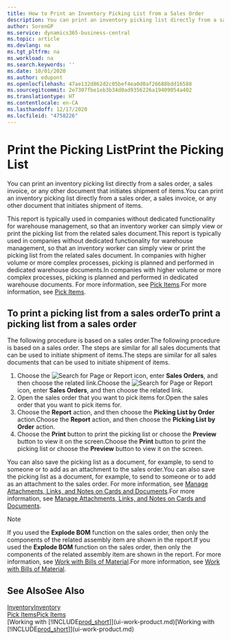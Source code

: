 ```yaml
---
title: How to Print an Inventory Picking List from a Sales Order
description: You can print an inventory picking list directly from a sales order, sales, invoice, and other outbound sales documents.
author: SorenGP
ms.service: dynamics365-business-central
ms.topic: article
ms.devlang: na
ms.tgt_pltfrm: na
ms.workload: na
ms.search.keywords: ''
ms.date: 10/01/2020
ms.author: edupont
ms.openlocfilehash: 47ae132d862d2c05bef4ea0d0af26688bdd16588
ms.sourcegitcommit: 2e7307fbe1eb3b34d0ad9356226a19409054a402
ms.translationtype: HT
ms.contentlocale: en-CA
ms.lasthandoff: 12/17/2020
ms.locfileid: "4758226"
---
```

# <a name="print-the-picking-list"></a><span data-ttu-id="75c00-103">Print the Picking List</span><span class="sxs-lookup"><span data-stu-id="75c00-103">Print the Picking List</span></span>
<span data-ttu-id="75c00-104">You can print an inventory picking list directly from a sales order, a sales invoice, or any other document that initiates shipment of items.</span><span class="sxs-lookup"><span data-stu-id="75c00-104">You can print an inventory picking list directly from a sales order, a sales invoice, or any other document that initiates shipment of items.</span></span>

<span data-ttu-id="75c00-105">This report is typically used in companies without dedicated functionality for warehouse management, so that an inventory worker can simply view or print the picking list from the related sales document.</span><span class="sxs-lookup"><span data-stu-id="75c00-105">This report is typically used in companies without dedicated functionality for warehouse management, so that an inventory worker can simply view or print the picking list from the related sales document.</span></span> <span data-ttu-id="75c00-106">In companies with higher volume or more complex processes, picking is planned and performed in dedicated warehouse documents.</span><span class="sxs-lookup"><span data-stu-id="75c00-106">In companies with higher volume or more complex processes, picking is planned and performed in dedicated warehouse documents.</span></span> <span data-ttu-id="75c00-107">For more information, see [Pick Items](warehouse-pick-items.md).</span><span class="sxs-lookup"><span data-stu-id="75c00-107">For more information, see [Pick Items](warehouse-pick-items.md).</span></span>

## <a name="to-print-a-picking-list-from-a-sales-order"></a><span data-ttu-id="75c00-108">To print a picking list from a sales order</span><span class="sxs-lookup"><span data-stu-id="75c00-108">To print a picking list from a sales order</span></span>  
<span data-ttu-id="75c00-109">The following procedure is based on a sales order.</span><span class="sxs-lookup"><span data-stu-id="75c00-109">The following procedure is based on a sales order.</span></span> <span data-ttu-id="75c00-110">The steps are similar for all sales documents that can be used to initiate shipment of items.</span><span class="sxs-lookup"><span data-stu-id="75c00-110">The steps are similar for all sales documents that can be used to initiate shipment of items.</span></span>

1. <span data-ttu-id="75c00-111">Choose the ![Search for Page or Report](media/ui-search/search_small.png "Search for Page or Report icon") icon, enter **Sales Orders**, and then choose the related link.</span><span class="sxs-lookup"><span data-stu-id="75c00-111">Choose the ![Search for Page or Report](media/ui-search/search_small.png "Search for Page or Report icon") icon, enter **Sales Orders**, and then choose the related link.</span></span>  
2. <span data-ttu-id="75c00-112">Open the sales order that you want to pick items for.</span><span class="sxs-lookup"><span data-stu-id="75c00-112">Open the sales order that you want to pick items for.</span></span>  
3. <span data-ttu-id="75c00-113">Choose the **Report** action, and then choose the **Picking List by Order** action.</span><span class="sxs-lookup"><span data-stu-id="75c00-113">Choose the **Report** action, and then choose the **Picking List by Order** action.</span></span>  
4. <span data-ttu-id="75c00-114">Choose the **Print** button to print the picking list or choose the **Preview** button to view it on the screen.</span><span class="sxs-lookup"><span data-stu-id="75c00-114">Choose the **Print** button to print the picking list or choose the **Preview** button to view it on the screen.</span></span>

<span data-ttu-id="75c00-115">You can also save the picking list as a document, for example, to send to someone or to add as an attachment to the sales order.</span><span class="sxs-lookup"><span data-stu-id="75c00-115">You can also save the picking list as a document, for example, to send to someone or to add as an attachment to the sales order.</span></span> <span data-ttu-id="75c00-116">For more information, see [Manage Attachments, Links, and Notes on Cards and Documents](ui-how-add-link-to-record.md).</span><span class="sxs-lookup"><span data-stu-id="75c00-116">For more information, see [Manage Attachments, Links, and Notes on Cards and Documents](ui-how-add-link-to-record.md).</span></span>

> [!NOTE]
> <span data-ttu-id="75c00-117">If you used the **Explode BOM** function on the sales order, then only the components of the related assembly item are shown in the report.</span><span class="sxs-lookup"><span data-stu-id="75c00-117">If you used the **Explode BOM** function on the sales order, then only the components of the related assembly item are shown in the report.</span></span> <span data-ttu-id="75c00-118">For more information, see [Work with Bills of Material](inventory-how-work-BOMs.md).</span><span class="sxs-lookup"><span data-stu-id="75c00-118">For more information, see [Work with Bills of Material](inventory-how-work-BOMs.md).</span></span>

## <a name="see-also"></a><span data-ttu-id="75c00-119">See Also</span><span class="sxs-lookup"><span data-stu-id="75c00-119">See Also</span></span>  
[<span data-ttu-id="75c00-120">Inventory</span><span class="sxs-lookup"><span data-stu-id="75c00-120">Inventory</span></span>](inventory-manage-inventory.md)  
[<span data-ttu-id="75c00-121">Pick Items</span><span class="sxs-lookup"><span data-stu-id="75c00-121">Pick Items</span></span>](warehouse-pick-items.md)  
<span data-ttu-id="75c00-122">[Working with [!INCLUDE[prod_short](includes/prod_short.md)]](ui-work-product.md)</span><span class="sxs-lookup"><span data-stu-id="75c00-122">[Working with [!INCLUDE[prod_short](includes/prod_short.md)]](ui-work-product.md)</span></span>   
